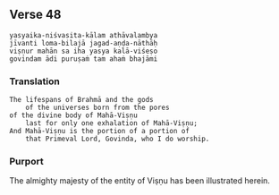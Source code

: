## Verse 48

    yasyaika-niśvasita-kālam athāvalambya
    jīvanti loma-bilajā jagad-aṇḍa-nāthāḥ
    viṣṇur mahān sa iha yasya kalā-viśeṣo
    govindam ādi puruṣaṁ tam ahaṁ bhajāmi

### Translation

    The lifespans of Brahmā and the gods
        of the universes born from the pores
    of the divine body of Mahā-Viṣṇu
        last for only one exhalation of Mahā-Viṣṇu;
    And Mahā-Viṣṇu is the portion of a portion of
        that Primeval Lord, Govinda, who I do worship.

### Purport

The almighty majesty of the entity of Viṣṇu has been illustrated herein.
